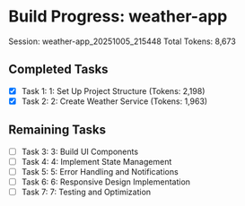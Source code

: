 # Build Progress: weather-app
Session: weather-app_20251005_215448
Total Tokens: 8,673

## Completed Tasks
- [x] Task 1: 1: Set Up Project Structure (Tokens: 2,198)
- [x] Task 2: 2: Create Weather Service (Tokens: 1,963)

## Remaining Tasks
- [ ] Task 3: 3: Build UI Components
- [ ] Task 4: 4: Implement State Management
- [ ] Task 5: 5: Error Handling and Notifications
- [ ] Task 6: 6: Responsive Design Implementation
- [ ] Task 7: 7: Testing and Optimization
